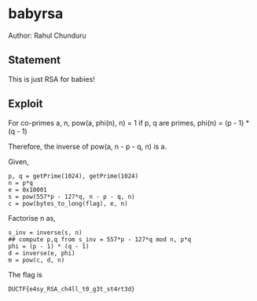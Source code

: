 # babyrsa

Author: Rahul Chunduru

## Statement

This is just RSA for babies!

## Exploit

For co-primes a, n, pow(a, phi(n), n) = 1
if p, q are primes, phi(n) = (p - 1) * (q - 1)

Therefore, the inverse of pow(a, n - p - q, n) is a.

Given, 

```
p, q = getPrime(1024), getPrime(1024)
n = p*q
e = 0x10001
s = pow(557*p - 127*q, n - p - q, n)
c = pow(bytes_to_long(flag), e, n)
```

Factorise n as,
```
s_inv = inverse(s, n)
## compute p,q from s_inv = 557*p - 127*q mod n, p*q
phi = (p - 1) * (q - 1)
d = inverse(e, phi)
m = pow(c, d, n)
```
The flag is

```
DUCTF{e4sy_RSA_ch4ll_t0_g3t_st4rt3d}
```